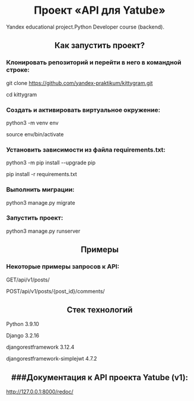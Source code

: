<h1 align="center"> Проект «API для Yatube» </h1>
Yandex educational project.Python Developer course (backend).

<h2 align="center"> Как запустить проект? </h2>

<h3> Клонировать репозиторий и перейти в него в командной строке: </h3>

git clone https://github.com/yandex-praktikum/kittygram.git

cd kittygram

<h3> Cоздать и активировать виртуальное окружение: </h3>

python3 -m venv env

source env/bin/activate

<h3> Установить зависимости из файла requirements.txt: </h3>

python3 -m pip install --upgrade pip

pip install -r requirements.txt

<h3> Выполнить миграции: </h3>

python3 manage.py migrate

<h3> Запустить проект: </h3>

python3 manage.py runserver

<h2 align="center"> Примеры </h2>

<h3> Некоторые примеры запросов к API: </h3>

GET/api/v1/posts/

POST/api/v1/posts/{post_id}/comments/

<h2 align="center"> Стек технологий </h2>
Python 3.9.10

Django 3.2.16

djangorestframework 3.12.4

djangorestframework-simplejwt 4.7.2

<h2 align="center"> ###Документация к API проекта Yatube (v1): </h2>

http://127.0.0.1:8000/redoc/
